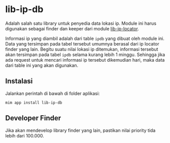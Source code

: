 # lib-ip-db

Adalah salah satu library untuk penyedia data lokasi ip. Module ini harus digunakan sebagai
finder dan keeper dari module [lib-ip-locator](https://github.com/getmim/lib-ip-locator).

Informasi ip yang diambil adalah dari table `ipdb` yang dibuat oleh module ini. Data yang tersimpan
pada tabel tersebut umumnya berasal dari ip locator finder yang lain. Begitu suatu nilai lokasi ip 
ditemukan, informasi tersebut akan tersimpan pada tabel `ipdb` selama kurang lebih 1 minggu. Sehingga
jika ada request untuk mencari informasi ip tersebut dikemudian hari, maka data dari table ini yang
akan digunakan.

## Instalasi

Jalankan perintah di bawah di folder aplikasi:

```
mim app install lib-ip-db
```

## Developer Finder

Jika akan mendevelop library finder yang lain, pastikan nilai priority tida lebih dari 100.000.
